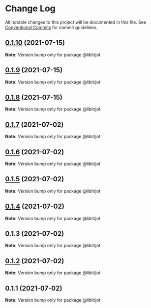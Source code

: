 # Change Log

All notable changes to this project will be documented in this file.
See [Conventional Commits](https://conventionalcommits.org) for commit guidelines.

## [0.1.10](https://gitr.net/mindary/libit/compare/@libit/jot@0.1.9...@libit/jot@0.1.10) (2021-07-15)

**Note:** Version bump only for package @libit/jot





## [0.1.9](https://gitr.net/mindary/libit/compare/@libit/jot@0.1.8...@libit/jot@0.1.9) (2021-07-15)

**Note:** Version bump only for package @libit/jot





## [0.1.8](https://gitr.net/mindary/libit/compare/@libit/jot@0.1.7...@libit/jot@0.1.8) (2021-07-15)

**Note:** Version bump only for package @libit/jot





## [0.1.7](https://gitr.net/mindary/libit/compare/@libit/jot@0.1.6...@libit/jot@0.1.7) (2021-07-02)

**Note:** Version bump only for package @libit/jot





## [0.1.6](https://gitr.net/mindary/libit/compare/@libit/jot@0.1.5...@libit/jot@0.1.6) (2021-07-02)

**Note:** Version bump only for package @libit/jot





## [0.1.5](https://gitr.net/mindary/libit/compare/@libit/jot@0.1.4...@libit/jot@0.1.5) (2021-07-02)

**Note:** Version bump only for package @libit/jot





## [0.1.4](https://gitr.net/mindary/libit/compare/@libit/jot@0.1.3...@libit/jot@0.1.4) (2021-07-02)

**Note:** Version bump only for package @libit/jot





## 0.1.3 (2021-07-02)

**Note:** Version bump only for package @libit/jot





## [0.1.2](https://gitr.net/mindary/libit/compare/@libit/jot@0.1.1...@libit/jot@0.1.2) (2021-07-02)

**Note:** Version bump only for package @libit/jot





## 0.1.1 (2021-07-02)

**Note:** Version bump only for package @libit/jot
